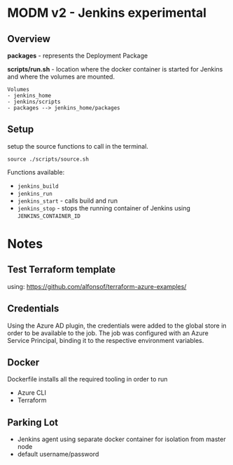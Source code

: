 # MODM v2 - Jenkins experimental

## Overview

**packages** - represents the Deployment Package

**scripts/run.sh** - location where the docker container is started for Jenkins and where the volumes are mounted.

    Volumes
    - jenkins_home
    - jenkins/scripts
    - packages --> jenkins_home/packages


## Setup

setup the source functions to call in the terminal.

```
source ./scripts/source.sh
```

Functions available:

- `jenkins_build`
- `jenkins_run`
- `jenkins_start` - calls build and run
- `jenkins_stop` - stops the running container of Jenkins using `JENKINS_CONTAINER_ID`


# Notes


## Test Terraform template

using: https://github.com/alfonsof/terraform-azure-examples/

## Credentials

Using the Azure AD plugin, the credentials were added to the global store in order to be available to the job. The
job was configured with an Azure Service Principal, binding it to the respective environment variables.

## Docker

Dockerfile installs all the required tooling in order to run 
- Azure CLI
- Terraform



## Parking Lot

- Jenkins agent using separate docker container for isolation from master node
- default username/password
